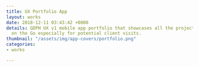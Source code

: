 ```yaml
---
title: UX Portfolio App
layout: works
date: 2018-12-11 03:43:42 +0000
details: GDPH UX v1 mobile app portfolio that showcases all the project of UXM/BA
  on the Go especially for potential client visits.
thumbnail: "/assets/img/app-covers/portfolio.png"
categories:
- works

---
```

